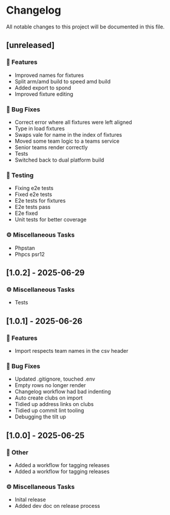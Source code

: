 # Changelog

All notable changes to this project will be documented in this file.

## [unreleased]

### 🚀 Features

- Improved names for fixtures
- Split arm/amd build to speed amd build
- Added export to spond
- Improved fixture editing

### 🐛 Bug Fixes

- Correct error where all fixtures were left aligned
- Type in load fixtures
- Swaps vale for name in the index of fixtures
- Moved some team logic to a teams service
- Senior teams render correctly
- Tests
- Switched back to dual platform build

### 🧪 Testing

- Fixing e2e tests
- Fixed e2e tests
- E2e tests for fixtures
- E2e tests pass
- E2e fixed
- Unit tests for better coverage

### ⚙️ Miscellaneous Tasks

- Phpstan
- Phpcs psr12

## [1.0.2] - 2025-06-29

### ⚙️ Miscellaneous Tasks

- Tests

## [1.0.1] - 2025-06-26

### 🚀 Features

- Import respects team names in the csv header

### 🐛 Bug Fixes

- Updated .gitignore, touched .env
- Empty rows no longer render
- Changelog workflow had bad indenting
- Auto create clubs on import
- Tidied up address links on clubs
- Tidied up commit lint tooling
- Debugging the tilt up

## [1.0.0] - 2025-06-25

### 💼 Other

- Added a workflow for tagging releases
- Added a workflow for tagging releases

### ⚙️ Miscellaneous Tasks

- Inital release
- Added dev doc on release process

<!-- generated by git-cliff -->
